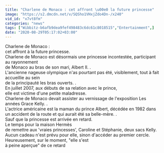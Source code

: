 ```yaml
---
title: "Charlene de Monaco : cet affront \u00e0 la future princesse"
image: "https://s2.dmcdn.net/v/SQSho1VHxjZdo4Dn-/x240"
vid_id: "x7vt8fm"
categories: "news"
tags: ["Wibbitz-b6afb9dea9fef498483c6dc61c8018515","Entertainment",]
date: "2020-08-29T05:17:02+03:00"
---
```

Charlene de Monaco :   <br>cet affront à la future princesse.  <br>Charlene de Monaco est désormais une princesse incontestée, participant au rayonnement   <br>de Monaco au bras de son mari, Albert II. .  <br>L'ancienne nageuse olympique n'as pourtant pas été, visiblement, tout à fait accueillie au sein   <br>de la principauté les bras ouverts. .  <br>En juillet 2007, aux débuts de sa relation avec le prince,   <br>elle est victime d'une petite maladresse.  <br>Charlene de Monaco devait assister au vernissage de l'exposition Les années Grace Kelly. .  <br>L'actrice américaine est la maman du prince Albert, décédée en 1982 dans un accident de la route et qui aurait été sa belle-mère. .  <br>Sauf que la princesse est arrivée en retard.  <br>Le temps pour la maison Hermès   <br>de remettre aux 'vraies princesses', Caroline et Stéphanie, deux sacs Kelly. Aucun cadeau n'est prévu pour elle, sinon d'accéder au premier cercle.  <br>Heureusement, sur le moment, &quot;elle s'est   <br>à peine aperçue&quot; de ce retard
